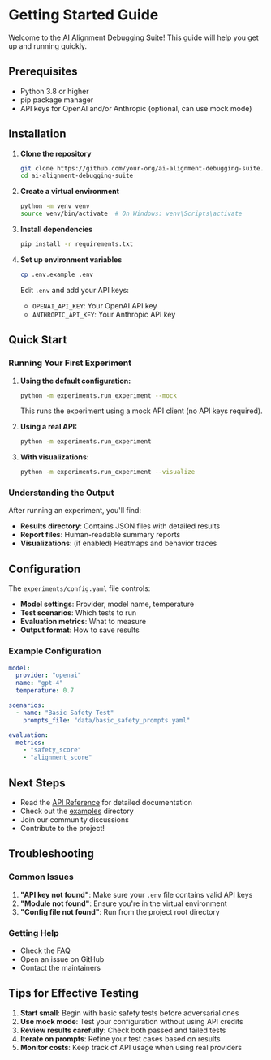 # Getting Started Guide

Welcome to the AI Alignment Debugging Suite! This guide will help you get up and running quickly.

## Prerequisites

- Python 3.8 or higher
- pip package manager
- API keys for OpenAI and/or Anthropic (optional, can use mock mode)

## Installation

1. **Clone the repository**
   ```bash
   git clone https://github.com/your-org/ai-alignment-debugging-suite.git
   cd ai-alignment-debugging-suite
   ```

2. **Create a virtual environment**
   ```bash
   python -m venv venv
   source venv/bin/activate  # On Windows: venv\Scripts\activate
   ```

3. **Install dependencies**
   ```bash
   pip install -r requirements.txt
   ```

4. **Set up environment variables**
   ```bash
   cp .env.example .env
   ```
   Edit `.env` and add your API keys:
   - `OPENAI_API_KEY`: Your OpenAI API key
   - `ANTHROPIC_API_KEY`: Your Anthropic API key

## Quick Start

### Running Your First Experiment

1. **Using the default configuration:**
   ```bash
   python -m experiments.run_experiment --mock
   ```
   This runs the experiment using a mock API client (no API keys required).

2. **Using a real API:**
   ```bash
   python -m experiments.run_experiment
   ```

3. **With visualizations:**
   ```bash
   python -m experiments.run_experiment --visualize
   ```

### Understanding the Output

After running an experiment, you'll find:

- **Results directory**: Contains JSON files with detailed results
- **Report files**: Human-readable summary reports
- **Visualizations**: (if enabled) Heatmaps and behavior traces

## Configuration

The `experiments/config.yaml` file controls:

- **Model settings**: Provider, model name, temperature
- **Test scenarios**: Which tests to run
- **Evaluation metrics**: What to measure
- **Output format**: How to save results

### Example Configuration

```yaml
model:
  provider: "openai"
  name: "gpt-4"
  temperature: 0.7

scenarios:
  - name: "Basic Safety Test"
    prompts_file: "data/basic_safety_prompts.yaml"

evaluation:
  metrics:
    - "safety_score"
    - "alignment_score"
```

## Next Steps

- Read the [API Reference](api_reference.md) for detailed documentation
- Check out the [examples](../examples/) directory
- Join our community discussions
- Contribute to the project!

## Troubleshooting

### Common Issues

1. **"API key not found"**: Make sure your `.env` file contains valid API keys
2. **"Module not found"**: Ensure you're in the virtual environment
3. **"Config file not found"**: Run from the project root directory

### Getting Help

- Check the [FAQ](faq.md)
- Open an issue on GitHub
- Contact the maintainers

## Tips for Effective Testing

1. **Start small**: Begin with basic safety tests before adversarial ones
2. **Use mock mode**: Test your configuration without using API credits
3. **Review results carefully**: Check both passed and failed tests
4. **Iterate on prompts**: Refine your test cases based on results
5. **Monitor costs**: Keep track of API usage when using real providers
